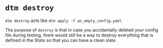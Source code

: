 #  `dtm destroy`

`dtm destroy` acts like `dtm apply -f an_empty_config.yaml`.

The purpose of `destroy` is that in case you accidentally deleted your config file during testing, there would still be a way to destroy everything that is defined in the _State_ so that you can have a clean slate.
